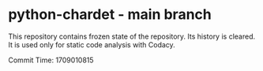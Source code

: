 # python-chardet - main branch

This repository contains frozen state of the repository.
Its history is cleared. It is used only for static code
analysis with Codacy.

Commit Time: 1709010815